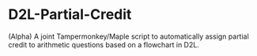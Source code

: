 # D2L-Partial-Credit
(Alpha) A joint Tampermonkey/Maple script to automatically assign partial credit to arithmetic questions based on a flowchart in D2L.
